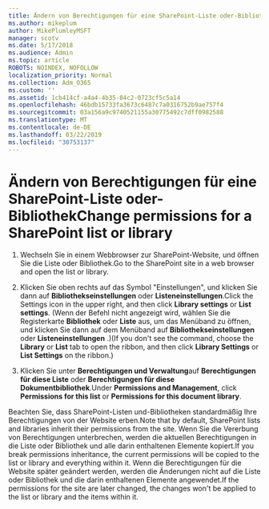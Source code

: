 ```yaml
---
title: Ändern von Berechtigungen für eine SharePoint-Liste oder-Bibliothek
ms.author: mikeplum
author: MikePlumleyMSFT
manager: scotv
ms.date: 5/17/2018
ms.audience: Admin
ms.topic: article
ROBOTS: NOINDEX, NOFOLLOW
localization_priority: Normal
ms.collection: Adm_O365
ms.custom: ''
ms.assetid: 1cb414cf-a4a4-4b35-84c2-0723cf5c5a14
ms.openlocfilehash: 46bdb15733fa3673c6487c7a0316752b9ae757f4
ms.sourcegitcommit: 03a156a9c9740521155a30775492c7dff0982588
ms.translationtype: MT
ms.contentlocale: de-DE
ms.lasthandoff: 03/22/2019
ms.locfileid: "30753137"
---
```

# <a name="change-permissions-for-a-sharepoint-list-or-library"></a><span data-ttu-id="8f051-102">Ändern von Berechtigungen für eine SharePoint-Liste oder-Bibliothek</span><span class="sxs-lookup"><span data-stu-id="8f051-102">Change permissions for a SharePoint list or library</span></span>

1. <span data-ttu-id="8f051-103">Wechseln Sie in einem Webbrowser zur SharePoint-Website, und öffnen Sie die Liste oder Bibliothek.</span><span class="sxs-lookup"><span data-stu-id="8f051-103">Go to the SharePoint site in a web browser and open the list or library.</span></span>
    
2. <span data-ttu-id="8f051-104">Klicken Sie oben rechts auf das Symbol "Einstellungen", und klicken Sie dann auf **Bibliothekseinstellungen** oder **Listeneinstellungen**.</span><span class="sxs-lookup"><span data-stu-id="8f051-104">Click the Settings icon in the upper right, and then click **Library settings** or **List settings**.</span></span> <span data-ttu-id="8f051-105">(Wenn der Befehl nicht angezeigt wird, wählen Sie die Registerkarte **Bibliothek** oder **Liste** aus, um das Menüband zu öffnen, und klicken Sie dann auf dem Menüband auf **Bibliothekseinstellungen** oder **Listeneinstellungen** .)</span><span class="sxs-lookup"><span data-stu-id="8f051-105">(If you don't see the command, choose the **Library** or **List** tab to open the ribbon, and then click **Library Settings** or **List Settings** on the ribbon.)</span></span> 
    
3. <span data-ttu-id="8f051-106">Klicken Sie unter **Berechtigungen und Verwaltung**auf **Berechtigungen für diese Liste** oder **Berechtigungen für diese Dokumentbibliothek**.</span><span class="sxs-lookup"><span data-stu-id="8f051-106">Under **Permissions and Management**, click **Permissions for this list** or **Permissions for this document library**.</span></span>
    
<span data-ttu-id="8f051-107">Beachten Sie, dass SharePoint-Listen und-Bibliotheken standardmäßig Ihre Berechtigungen von der Website erben.</span><span class="sxs-lookup"><span data-stu-id="8f051-107">Note that by default, SharePoint lists and libraries inherit their permissions from the site.</span></span> <span data-ttu-id="8f051-108">Wenn Sie die Vererbung von Berechtigungen unterbrechen, werden die aktuellen Berechtigungen in die Liste oder Bibliothek und alle darin enthaltenen Elemente kopiert.</span><span class="sxs-lookup"><span data-stu-id="8f051-108">If you break permissions inheritance, the current permissions will be copied to the list or library and everything within it.</span></span> <span data-ttu-id="8f051-109">Wenn die Berechtigungen für die Website später geändert werden, werden die Änderungen nicht auf die Liste oder Bibliothek und die darin enthaltenen Elemente angewendet.</span><span class="sxs-lookup"><span data-stu-id="8f051-109">If the permissions for the site are later changed, the changes won't be applied to the list or library and the items within it.</span></span>
  

